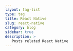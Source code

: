 ```yaml
---
layout: tag-list
type: tag
title: React Native
slug: react-native
category: blog
sidebar: true
description: >
   Posts related React Native
---
```

